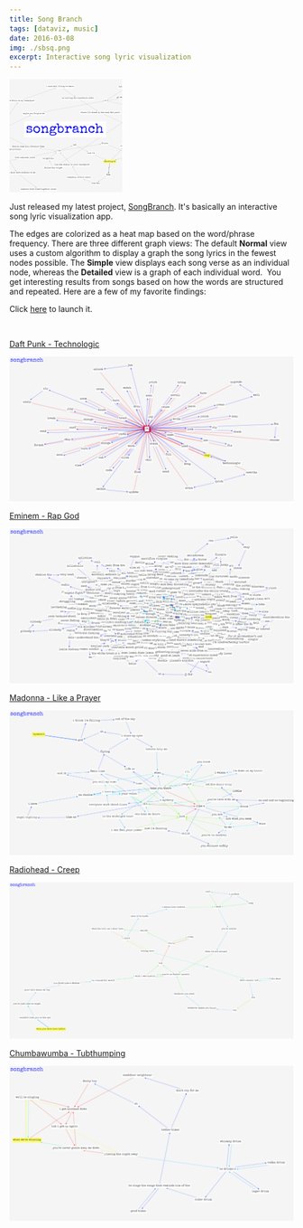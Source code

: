 ```yaml
---
title: Song Branch
tags: [dataviz, music]
date: 2016-03-08
img: ./sbsq.png
excerpt: Interactive song lyric visualization
---
```


<img class="aligncenter" src="./sbsq.png" alt="" />

Just released my latest project, [SongBranch](https://songbranch.uc.r.appspot.com/). It's basically an interactive song lyric
visualization app.

The edges are colorized as a heat map based on the word/phrase frequency. There are three different
graph views: The default **Normal** view uses a custom algorithm to display a graph the song lyrics in the fewest nodes
possible. The **Simple** view displays each song verse as an individual node, whereas the **Detailed** view is a graph of each individual word.  You get interesting results from songs based on how the words are structured and repeated. Here are a few of my favorite findings:

Click [here](https://songbranch.surge.sh/) to launch it.

<br>

[Daft Punk - Technologic](https://songbranch.uc.r.appspot.com/?artistName=daft+punk&songTitle=technologic)

![daftpunk](sb_daftpunk_technologic.png)

[Eminem - Rap God](https://songbranch.uc.r.appspot.com/?artistName=eminem&songTitle=rap+god)

![eminem](sb_eminem_rapgod-1024x556.png)

[Madonna - Like a Prayer](https://songbranch.uc.r.appspot.com/?artistName=madonna&songTitle=like+a+prayer)

![madonna](sb_madonnalikeaprayer-1024x521.png)

[Radiohead - Creep](https://songbranch.uc.r.appspot.com/?artistName=radiohead&songTitle=creep)

![radiohead](sb_radioheadcreep-1024x563.png)

[Chumbawumba - Tubthumping](https://songbranch.uc.r.appspot.com/?artistName=chumbawumba&songTitle=tubthumping)

![chumbawumba](sb_chumbawumba-1024x556.png)
